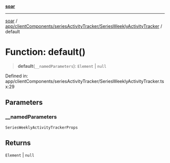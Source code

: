 [**soar**](../../../../../README.md)

***

[soar](../../../../../modules.md) / [app/clientComponents/seriesActivityTracker/SeriesWeeklyActivityTracker](../README.md) / default

# Function: default()

> **default**(`__namedParameters`): `Element` \| `null`

Defined in: app/clientComponents/seriesActivityTracker/SeriesWeeklyActivityTracker.tsx:29

## Parameters

### \_\_namedParameters

`SeriesWeeklyActivityTrackerProps`

## Returns

`Element` \| `null`
